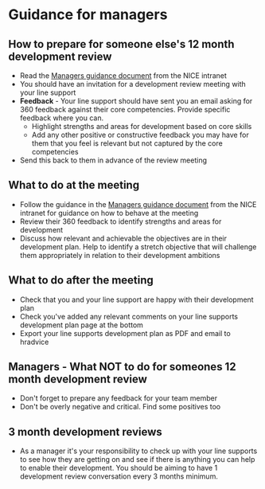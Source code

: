 
# Guidance for managers

## How to prepare for someone else's 12 month development review

* Read the [Managers guidance document](http://space.nice.org.uk/sorce/beacon/dmdr/92181/view/Manager's%20Guidance.docx) from the NICE intranet
* You should have an invitation for a development review meeting with your line support
* **Feedback** - Your line support should have sent you an email asking for 360 feedback against their core competencies.  Provide specific feedback where you can.
  * Highlight strengths and areas for development based on core skills
  * Add any other positive or constructive feedback you may have for them that you feel is relevant but not captured by the core competencies
* Send this back to them in advance of the review meeting

## What to do at the meeting
* Follow the guidance in the [Managers guidance document](http://space.nice.org.uk/sorce/beacon/dmdr/92181/view/Manager's%20Guidance.docx) from the NICE intranet for guidance on how to behave at the meeting
* Review their 360 feedback to identify strengths and areas for development
* Discuss how relevant and achievable the objectives are in their development plan.  Help to identify a stretch objective that will challenge them appropriately in relation to their development ambitions

## What to do after the meeting
* Check that you and your line support are happy with their development plan
* Check you've added any relevant comments on your line supports development plan page at the bottom
* Export your line supports development plan as PDF and email to hradvice

## Managers - What NOT to do for someones 12 month development review
* Don't forget to prepare any feedback for your team member
* Don't be overly negative and critical.  Find some positives too

## 3 month development reviews
* As a manager it's your responsibility to check up with your line supports to see how they are getting on and see if there is anything you can help to enable their development.  You should be aiming to have 1 development review conversation every 3 months minimum.
  



